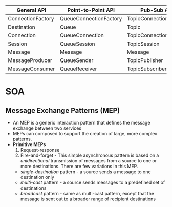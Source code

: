 | General API | Point-to-Point API | Pub-Sub API | 
| ----------- | ------------------ | ----------- | 
| ConnectionFactory| QueueConnectionFactory | TopicConnectionFactory | 
| Destination| Queue| Topic |
| Connection| QueueConnection| TopicConnection | 
| Session| QueueSession| TopicSession | 
| Message| Message| Message | 
| MessageProducer| QueueSender| TopicPublisher | 
| MessageConsumer| QueueReceiver| TopicSubscriber |


# SOA

## Message Exchange Patterns (MEP)

* An MEP is a generic interaction pattern that defines the message exchange between two services
* MEPs can composed to support the creation of large, more complex patterns.
* **Primitive MEPs**
  1. Request-response
  2. Fire-and-forget - This simple asynchronous pattern is based on a *unidirectional* transmission of messages from a source to one or more destinations. There are few variations in this MEP.
    * *single-destination* pattern - a source sends a message to one destination only
    * *multi-cast* pattern - a source sends messages to a predefined set of destinations
    * *broadcast* pattern - same as multi-cast pattern, except that the message is sent out to a broader range of recipient destinations
